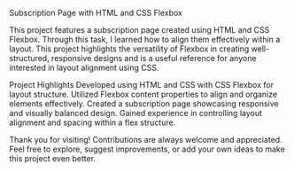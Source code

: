 Subscription Page with HTML and CSS Flexbox

This project features a subscription page created using HTML and CSS Flexbox. Through this task, I learned how to align them effectively within a layout. This project highlights the versatility of Flexbox in creating well-structured, responsive designs and is a useful reference for anyone interested in layout alignment using CSS.


Project Highlights
Developed using HTML and CSS with CSS Flexbox for layout structure.
Utilized Flexbox content properties to align and organize elements effectively.
Created a subscription page showcasing responsive and visually balanced design.
Gained experience in controlling layout alignment and spacing within a flex structure.

Thank you for visiting! 
Contributions are always welcome and appreciated. Feel free to explore, suggest improvements, or add your own ideas to make this project even better.


